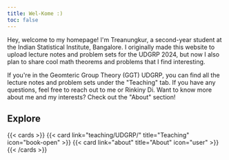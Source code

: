 ```yaml
---
title: Wel-Kome :)
toc: false
---
```


Hey, welcome to my homepage! I'm Treanungkur, a second-year student at the Indian Statistical Institute, Bangalore. I originally made this website to upload lecture notes and problem sets for the UDGRP 2024, but now I also plan to share cool math theorems and problems that I find interesting.

If you're in the Geomteric Group Theory (GGT) UDGRP, you can find all the lecture notes and problem sets under the "Teaching" tab. If you have any questions, feel free to reach out to me or Rinkiny Di. Want to know more about me and my interests? Check out the "About" section!

## Explore

{{< cards >}}
  {{< card link="teaching/UDGRP/" title="Teaching" icon="book-open" >}}
  {{< card link="about" title="About" icon="user" >}}
{{< /cards >}}
